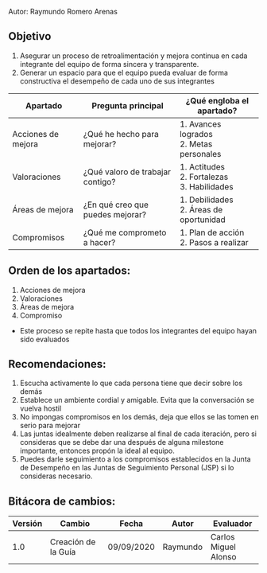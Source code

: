 Autor: Raymundo Romero Arenas
## Objetivo
1. Asegurar un proceso de retroalimentación y mejora continua en cada integrante del equipo de forma sincera y transparente.
2. Generar un espacio para que el equipo pueda evaluar de forma constructiva el desempeño de cada uno de sus integrantes

<table>
<thead>
<tr>
<th>Apartado</th> <th>Pregunta principal</th> <th>¿Qué engloba el apartado?</th>
</tr>
</thead>
<tbody>
<tr>
<td>Acciones de mejora</td> <td>¿Qué he hecho para mejorar?</td> <td>1. Avances logrados<br>2. Metas personales</td>
</tr>
<tr>
<td>Valoraciones</td> <td>¿Qué valoro de trabajar contigo?</td> <td>1. Actitudes<br>2. Fortalezas<br>3. Habilidades</td>
</tr>
<tr>
<td>Áreas de mejora</td> <td>¿En qué creo que puedes mejorar?</td> <td>1. Debilidades<br>2. Áreas de oportunidad</td>
</tr>
<tr>
<td>Compromisos</td> <td>¿Qué me comprometo a hacer?</td> <td>1. Plan de acción<br>2. Pasos a realizar</td>
</tr>
</tbody>
</table>

## Orden de los apartados:
1. Acciones de mejora 
2. Valoraciones
3. Áreas de mejora
4. Compromiso  
* Este proceso se repite hasta que todos los integrantes del equipo hayan sido evaluados

## Recomendaciones:
1. Escucha activamente lo que cada persona tiene que decir sobre los demás
2. Establece un ambiente cordial y amigable. Evita que la conversación se vuelva hostil
3. No impongas compromisos en los demás, deja que ellos se las tomen en serio para mejorar
4. Las juntas idealmente deben realizarse al final de cada iteración, pero si consideras que se debe dar una después de alguna milestone importante, entonces propón la ideal al equipo.
5. Puedes darle seguimiento a los compromisos establecidos en la Junta de Desempeño en las Juntas de Seguimiento Personal (JSP) si lo consideras necesario.

## Bitácora de cambios:
<table>
<thead>
<tr>
<th>Versión</th> <th>Cambio</th> <th>Fecha</th> <th>Autor</th> <th>Evaluador</th>
</tr>
</thead>
<tbody>
<tr>
<td>1.0</td> <td>Creación de la Guía</td> <td>09/09/2020</td> <td>Raymundo</td> <td>Carlos Miguel<br>Alonso</td>
</tr>
</tbody>
</table>